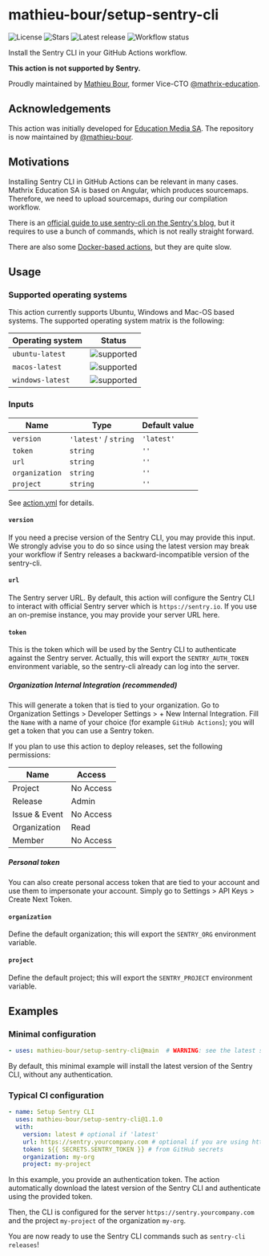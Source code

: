 # mathieu-bour/setup-sentry-cli

![License][license]
![Stars][stars]
![Latest release][latest-release]
![Workflow status][workflow]

Install the Sentry CLI in your GitHub Actions workflow.

**This action is not supported by Sentry.**

Proudly maintained by [Mathieu Bour][@mathieu-bour], former Vice-CTO [@mathrix-education][@mathrix-education].

## Acknowledgements

This action was initially developed for [Education Media SA][@mathrix-education]. The repository is now maintained
by [@mathieu-bour][@mathieu-bour].

## Motivations

Installing Sentry CLI in GitHub Actions can be relevant in many cases. Mathrix Education SA is based on Angular, which
produces sourcemaps. Therefore, we need to upload sourcemaps, during our compilation workflow.

There is an [official guide to use sentry-cli on the Sentry's blog][2.1], but it requires to use a bunch of commands,
which is not really straight forward.

There are also some [Docker-based actions][2.2], but they are quite slow.

[2.1]: https://blog.sentry.io/2019/12/17/using-github-actions-to-create-sentry-releases

[2.2]: https://github.com/marketplace?type=actions&query=sentry

## Usage

### Supported operating systems

This action currently supports Ubuntu, Windows and Mac-OS based systems. The supported operating system matrix is the
following:

| Operating system | Status       |
|------------------|--------------|
| `ubuntu-latest`  | ![supported] |
| `macos-latest`   | ![supported] |
| `windows-latest` | ![supported] |

### Inputs

| Name           | Type                  | Default value |
|----------------|-----------------------|---------------|
| `version`      | `'latest'` / `string` | `'latest'`    |
| `token`        | `string`              | `''`          |
| `url`          | `string`              | `''`          |
| `organization` | `string`              | `''`          |
| `project`      | `string`              | `''`          |

See [action.yml](action.yml) for details.

#### `version`

If you need a precise version of the Sentry CLI, you may provide this input. We strongly advise you to do so since using
the latest version may break your workflow if Sentry releases a backward-incompatible version of the sentry-cli.

#### `url`

The Sentry server URL. By default, this action will configure the Sentry CLI to interact with official Sentry server
which is
`https://sentry.io`. If you use an on-premise instance, you may provide your server URL here.

#### `token`

This is the token which will be used by the Sentry CLI to authenticate against the Sentry server. Actually, this will
export the `SENTRY_AUTH_TOKEN` environment variable, so the sentry-cli already can log into the server.

##### Organization Internal Integration (recommended)

This will generate a token that is tied to your organization. Go to Organization Settings > Developer Settings > + New
Internal Integration. Fill the `Name` with a name of your choice (for example `GitHub Actions`); you will get a token
that you can use a Sentry token.

If you plan to use this action to deploy releases, set the following permissions:

| Name          | Access    |
|---------------|-----------|
| Project       | No Access |
| Release       | Admin     |
| Issue & Event | No Access |
| Organization  | Read      |
| Member        | No Access |

##### Personal token

You can also create personal access token that are tied to your account and use them to impersonate your account. Simply
go to Settings > API Keys > Create Next Token.

#### `organization`

Define the default organization; this will export the `SENTRY_ORG` environment variable.

#### `project`

Define the default project; this will export the `SENTRY_PROJECT` environment variable.

## Examples

### Minimal configuration

```yaml
- uses: mathieu-bour/setup-sentry-cli@main  # WARNING: see the latest stable version instead!
```

By default, this minimal example will install the latest version of the Sentry CLI, without any authentication.

### Typical CI configuration

```yaml
- name: Setup Sentry CLI
  uses: mathieu-bour/setup-sentry-cli@1.1.0
  with:
    version: latest # optional if 'latest'
    url: https://sentry.yourcompany.com # optional if you are using https://sentry.io
    token: ${{ SECRETS.SENTRY_TOKEN }} # from GitHub secrets
    organization: my-org
    project: my-project
```

In this example, you provide an authentication token. The action automatically download the latest version of the Sentry
CLI and authenticate using the provided token.

Then, the CLI is configured for the server `https://sentry.yourcompany.com` and the project `my-project` of the
organization `my-org`.

You are now ready to use the Sentry CLI commands such as `sentry-cli releases`!

[@mathieu-bour]: https://github.com/mathieu-bour

[@mathrix-education]: https://github.com/mathrix-education

[actions-secrets]: https://help.github.com/en/actions/automating-your-workflow-with-github-actions/creating-and-using-encrypted-secrets

[license]: https://img.shields.io/github/license/mathieu-bour/setup-sentry-cli?style=flat-square

[stars]: https://img.shields.io/github/stars/mathieu-bour/setup-sentry-cli?style=flat-square

[latest-release]: https://img.shields.io/github/v/release/mathieu-bour/setup-sentry-cli?label=latest%20release&style=flat-square

[workflow]: https://img.shields.io/github/workflow/status/mathieu-bour/setup-sentry-cli/Tests?style=flat-square

[supported]: https://img.shields.io/badge/status-supported-brightgreen?style=flat-square

